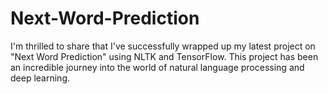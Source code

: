 # Next-Word-Prediction
I'm thrilled to share that I've successfully wrapped up my latest project on "Next Word Prediction" using NLTK and TensorFlow. This project has been an incredible journey into the world of natural language processing and deep learning.
